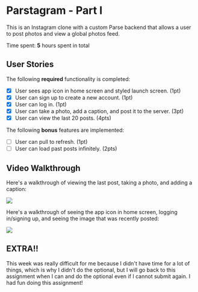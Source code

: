 # Parstagram - Part I

This is an Instagram clone with a custom Parse backend that allows a user to post photos and view a global photos feed.

Time spent: **5** hours spent in total

## User Stories

The following **required** functionality is completed:

- [x] User sees app icon in home screen and styled launch screen. (1pt)
- [x] User can sign up to create a new account. (1pt)
- [x] User can log in. (1pt)
- [x] User can take a photo, add a caption, and post it to the server. (3pt)
- [x] User can view the last 20 posts. (4pts)

The following **bonus** features are implemented:

- [ ] User can pull to refresh. (1pt)
- [ ] User can load past posts infinitely. (2pts)

## Video Walkthrough

Here's a walkthrough of viewing the last post, taking a photo, and adding a caption:

![](https://i.imgur.com/cnWfyLC.gif)

Here's a walkthrough of seeing the app icon in home screen, logging in/signing up, and seeing the image that was recently posted:

![](https://i.imgur.com/If6usir.gif)


## EXTRA!!

This week was really difficult for me because I didn't have time for a lot of things, which is why I didn't do the optional, but I will go back to this assignment when I can and do the optional even if I cannot submit again. I had fun doing this assignment!
